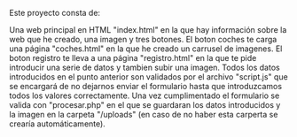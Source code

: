 Este proyecto consta de:

Una web principal en HTML "index.html" en la que hay información sobre la web que he creado, una imagen y tres botones.
El boton coches te carga una página "coches.html" en la que he creado un carrusel de imagenes.
El boton registro te lleva a una página "registro.html" en la que te pide introducir una serie de datos y tambien subir una imagen.
Todos los datos introducidos en el punto anterior son validados por el archivo "script.js" que se encargará de no dejarnos enviar el formulario hasta que introduzcamos todos los valores correctamente.
Una vez cumplimentado el formulario se valida con "procesar.php" en el que se guardaran los datos introducidos y la imagen en la carpeta "/uploads" (en caso de no haber esta carperta se crearía automáticamente).
